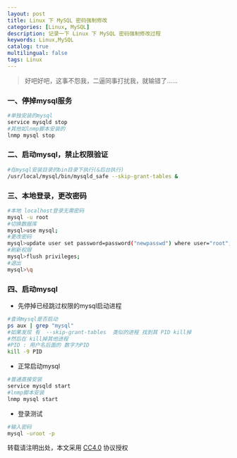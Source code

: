 ```yaml
---
layout: post
title: Linux 下 MySQL 密码强制修改
categories: [Linux, MySQL]
description: 记录一下 Linux 下 MySQL 密码强制修改过程
keywords: Linux,MySQL
catalog: true
multilingual: false
tags: Linux
---
```


> 好吧好吧，这事不怨我，二逼同事打扰我，就输错了......

### 一、停掉mysql服务

``` bash
#单独安装的mysql
service mysqld stop
#其他如lnmp脚本安装的
lnmp mysql stop
```

<!--more-->

### 二、启动mysql，禁止权限验证

``` bash
#在mysql安装目录的bin目录下执行(&后台执行)
/usr/local/mysql/bin/mysqld_safe --skip-grant-tables &
```

### 三、本地登录，更改密码

``` bash
#本地 localhost登录无需密码
mysql -u root
#切换数据库
mysql>use mysql;
#更改密码
mysql>update user set password=password("newpasswd") where user="root";
#刷新权限
mysql>flush privileges;
#退出
mysql>\q
```

### 四、启动mysql

- 先停掉已经跳过权限的mysql启动进程

``` bash
#查询mysql是否启动
ps aux | grep "mysql"
#如果发现 有  --skip-grant-tables  类似的进程 找到其 PID kill掉
#然后在 kill掉其他进程
#PID : 用户名后面的 数字为PID
kill -9 PID
```

- 正常启动mysql

``` bash
#普通直接安装
service mysqld start
#lnmp脚本安装
lnmp mysql start
```

- 登录测试

``` bash
#输入密码
mysql -uroot -p
```
转载请注明出处，本文采用 [CC4.0](http://creativecommons.org/licenses/by-nc-nd/4.0/) 协议授权
